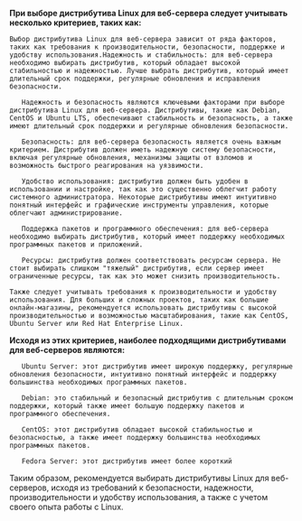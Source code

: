 
**При выборе дистрибутива Linux для веб-сервера следует учитывать несколько критериев, таких как:**


 `Выбор дистрибутива Linux для веб-сервера зависит от ряда факторов, таких как требования к производительности, безопасности, поддержке и удобству использования.Надежность и стабильность: для веб-сервера необходимо выбирать дистрибутив, который обладает высокой стабильностью и надежностью. Лучше выбрать дистрибутив, который имеет длительный срок поддержки, регулярные обновления и исправления безопасности.`<p>
 `   Надежность и безопасность являются ключевыми факторами при выборе дистрибутива Linux для веб-сервера. Дистрибутивы, такие как Debian, CentOS и Ubuntu LTS, обеспечивают стабильность и безопасность, а также имеют длительный срок поддержки и регулярные обновления безопасности.`   <p>
`   Безопасность: для веб-сервера безопасность является очень важным критерием. Дистрибутив должен иметь надежную систему безопасности, включая регулярные обновления, механизмы защиты от взломов и возможность быстрого реагирования на уязвимости.`<p>

`   Удобство использования: дистрибутив должен быть удобен в использовании и настройке, так как это существенно облегчит работу системного администратора. Некоторые дистрибутивы имеют интуитивно понятный интерфейс и графические инструменты управления, которые облегчают администрирование.`<p>
`   Поддержка пакетов и программного обеспечения: для веб-сервера необходимо выбирать дистрибутив, который имеет поддержку необходимых программных пакетов и приложений.`<p>
`   Ресурсы: дистрибутив должен соответствовать ресурсам сервера. Не стоит выбирать слишком "тяжелый" дистрибутив, если сервер имеет ограниченные ресурсы, так как это может снизить производительность.`<p>
`Также следует учитывать требования к производительности и удобству использования. Для больших и сложных проектов, таких как большие онлайн-магазины, рекомендуется использовать дистрибутивы с высокой производительностью и возможностью масштабирования, такие как CentOS, Ubuntu Server или Red Hat Enterprise Linux.`<p></p>

**Исходя из этих критериев, наиболее подходящими дистрибутивами для веб-серверов являются:**

`   Ubuntu Server: этот дистрибутив имеет широкую поддержку, регулярные обновления безопасности, интуитивно понятный интерфейс и поддержку большинства необходимых программных пакетов.`<p>
`   Debian: это стабильный и безопасный дистрибутив с длительным сроком поддержки, который также имеет большую поддержку пакетов и программного обеспечения.`<p>
`   CentOS: этот дистрибутив обладает высокой стабильностью и безопасностью, а также имеет поддержку большинства необходимых программных пакетов.`<p>
`   Fedora Server: этот дистрибутив имеет более короткий`<p>
Таким образом, рекомендуется выбирать дистрибутивы Linux для веб-серверов, исходя из требований к безопасности, надежности, производительности и удобству использования, а также с учетом своего опыта работы с Linux.